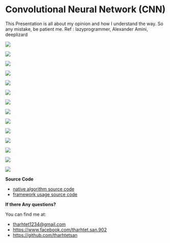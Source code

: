 # Convolutional Neural Network (CNN)

This Presentation is all about my opinion and how I understand the way.
So any mistake, be patient me.
Ref : lazyprogrammer, Alexander Amini, deeplizard 




![](images/ds-1.PNG)

![](images/ds-2.PNG)

![](images/ds-3.PNG)

![](images/ds-4.PNG)

![](images/ds-5.PNG)

![](images/ds-6.PNG)

![](images/ds-7.PNG)

![](images/ds-8.png)

![](images/ds-9.PNG)

![](images/ds-10.PNG)

![](images/ds-11.PNG)

![](images/ds-12.png)

![](images/ds-13.PNG)

![](images/ds-14.png)



**Source Code**

- [native algorithm source code](https://github.com/tharhtetsan/zero_2_hero_python/blob/df95327f6f19d270ec97d8ed704843b78f495214/7_Deep_Learning/ANN/Native%20Simple%20Logistic%20Regression.ipynb)
- [framework usage source code](https://github.com/tharhtetsan/zero_2_hero_python/blob/df95327f6f19d270ec97d8ed704843b78f495214/7_Deep_Learning/ANN/tensorflow%20Simple%20Logistic%20Regression.ipynb)



**If there Any questions?**

You can find me at:

- tharhtet1234@gmail.com
- https://www.facebook.com/tharhtet.san.902
- https://github.com/tharhtetsan
